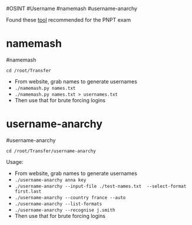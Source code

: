 #OSINT #Username #namemash #username-anarchy 

Found these [tool](https://github.com/urbanadventurer/username-anarchy/tree/master) recommended for the PNPT exam

# namemash
#namemash

`cd /root/Transfer`

- From website, grab names to generate usernames
- `./namemash.py names.txt`
- `./namemash.py names.txt > usernames.txt`
- Then use that for brute forcing logins

# username-anarchy
#username-anarchy 

`cd /root/Transfer/username-anarchy`

Usage:
- From website, grab names to generate usernames
- `./username-anarchy anna key`
- `./username-anarchy --input-file ./test-names.txt  --select-format first.last`
- `./username-anarchy --country france --auto`
- `./username-anarchy --list-formats`
- `./username-anarchy --recognise j.smith`
- Then use that for brute forcing logins